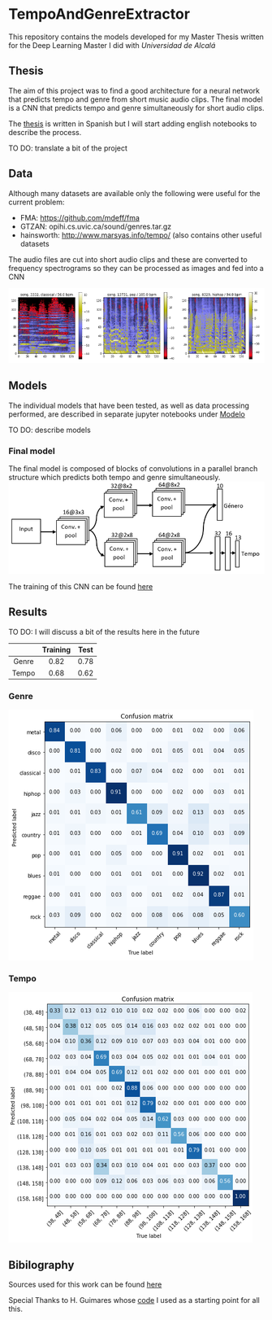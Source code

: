 # TempoAndGenreExtractor

This repository contains the models developed for my Master Thesis written for the Deep Learning Master I did with *Universidad de Alcalá*

## Thesis

The aim of this project was to find a good architecture for a neural network that predicts tempo and genre from short music audio clips. The final model is a CNN that predicts tempo and genre simultaneously for short audio clips.

The [thesis](https://github.com/franciscojdg/TempoAndGenreExtractor/blob/master/Master%20Thesis/Memoria_TFM_DeepLearning_FranciscoJDuraGaliana.pdf) is written in Spanish but I will start adding english notebooks to describe the process.

TO DO: translate a bit of the project

## Data

Although many datasets are available only the following were useful for the current problem:
 - FMA: https://github.com/mdeff/fma
 - GTZAN: opihi.cs.uvic.ca/sound/genres.tar.gz
 - hainsworth: http://www.marsyas.info/tempo/ (also contains other useful datasets
 
 The audio files are cut into short audio clips and these are converted to frequency spectrograms so they can be processed as images and fed into a CNN
 
 ![spectrograms](https://github.com/franciscojdg/TempoAndGenreExtractor/blob/master/Master%20Thesis/Figures/espectrogramas_db2.png)
 
 ## Models
 
 The individual models that have been tested, as well as data processing performed, are described in separate jupyter notebooks under [Modelo](https://github.com/franciscojdg/TempoAndGenreExtractor/Modelo)
 
 TO DO: describe models
 
 ### Final model
 The final model is composed of blocks of convolutions in a parallel branch structure which predicts both tempo and genre simultaneously.
 ![Final model structure](https://github.com/franciscojdg/TempoAndGenreExtractor/blob/master/Master%20Thesis/Figures/arquitectura_mix.png)
 
 The training of this CNN can be found [here](https://github.com/franciscojdg/TempoAndGenreExtractor/blob/master/Modelo/Red_simple_para_prediccion_genero_y_tempo.ipynb)

 ## Results
 
TO DO: I will discuss a bit of the results here in the future

|       | Training | Test |
|:-----:|:--------:|:----:|
| Genre |   0.82   | 0.78 |
| Tempo |   0.68   | 0.62 |

### Genre
 ![genre confusion matrix](https://github.com/franciscojdg/TempoAndGenreExtractor/blob/master/Master%20Thesis/Figures/confusion_final_genero.png)
 
### Tempo
 ![tempo confusion matrix](https://github.com/franciscojdg/TempoAndGenreExtractor/blob/master/Master%20Thesis/Figures/confusion_final_tempo.png)
 
 ## Bibilography
 
Sources used for this work can be found [here](https://github.com/franciscojdg/TempoAndGenreExtractor/blob/master/Master%20Thesis/Master.bib)

Special Thanks to H. Guimares whose [code](https://github.com/Hguimaraes/gtzan.keras) I used as a starting point for all this.
